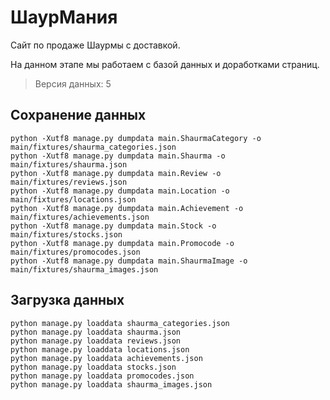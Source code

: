 # ШаурМания

Сайт по продаже Шаурмы с доставкой.

На данном этапе мы работаем с базой данных и доработками страниц.

> Версия данных: 5

## Сохранение данных

	python -Xutf8 manage.py dumpdata main.ShaurmaCategory -o main/fixtures/shaurma_categories.json
	python -Xutf8 manage.py dumpdata main.Shaurma -o main/fixtures/shaurma.json
    python -Xutf8 manage.py dumpdata main.Review -o main/fixtures/reviews.json
    python -Xutf8 manage.py dumpdata main.Location -o main/fixtures/locations.json
    python -Xutf8 manage.py dumpdata main.Achievement -o main/fixtures/achievements.json
    python -Xutf8 manage.py dumpdata main.Stock -o main/fixtures/stocks.json
	python -Xutf8 manage.py dumpdata main.Promocode -o main/fixtures/promocodes.json
	python -Xutf8 manage.py dumpdata main.ShaurmaImage -o main/fixtures/shaurma_images.json

## Загрузка данных

	python manage.py loaddata shaurma_categories.json
    python manage.py loaddata shaurma.json
    python manage.py loaddata reviews.json
    python manage.py loaddata locations.json
    python manage.py loaddata achievements.json
    python manage.py loaddata stocks.json
	python manage.py loaddata promocodes.json
	python manage.py loaddata shaurma_images.json

